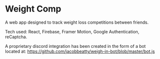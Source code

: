 # Weight Comp

A web app designed to track weight loss competitions between friends. 

Tech used: React, Firebase, Framer Motion, Google Authentication, reCaptcha.

A proprietary discord integration has been created in the form of a bot located at: https://github.com/jacobbeatty/weigh-in-bot/blob/master/bot.js
